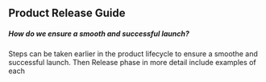 ## Product Release Guide 
##### How do we ensure a smooth and successful launch?


Steps can be taken earlier in the product lifecycle to ensure a smoothe and successful launch.
Then Release phase in more detail
include examples of each

